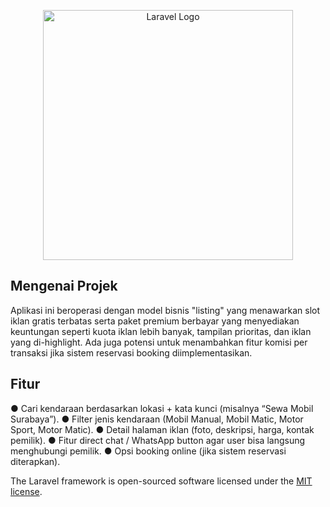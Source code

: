 <p align="center"><a href="https://laravel.com" target="_blank"><img src="https://raw.githubusercontent.com/laravel/art/master/logo-lockup/5%20SVG/2%20CMYK/1%20Full%20Color/laravel-logolockup-cmyk-red.svg" width="400" alt="Laravel Logo"></a></p>

## Mengenai Projek
Aplikasi ini beroperasi dengan model bisnis "listing" yang menawarkan slot iklan gratis terbatas serta paket premium berbayar yang menyediakan keuntungan seperti kuota iklan lebih banyak, tampilan prioritas, dan iklan yang di-highlight. Ada juga potensi untuk menambahkan fitur komisi per transaksi jika sistem reservasi booking diimplementasikan.

## Fitur
● Cari kendaraan berdasarkan lokasi + kata kunci (misalnya “Sewa Mobil Surabaya”).
● Filter jenis kendaraan (Mobil Manual, Mobil Matic, Motor Sport, Motor Matic).
● Detail halaman iklan (foto, deskripsi, harga, kontak pemilik).
● Fitur direct chat / WhatsApp button agar user bisa langsung menghubungi pemilik.
● Opsi booking online (jika sistem reservasi diterapkan).


The Laravel framework is open-sourced software licensed under the [MIT license](https://opensource.org/licenses/MIT).
